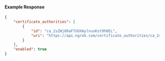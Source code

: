 <!-- Code generated for API Clients. DO NOT EDIT. -->

#### Example Response

```json
{
	"certificate_authorities": [
		{
			"id": "ca_2sZWj80aFTUUXAylnuuKst9h0EL",
			"uri": "https://api.ngrok.com/certificate_authorities/ca_2sZWj80aFTUUXAylnuuKst9h0EL"
		}
	],
	"enabled": true
}
```
